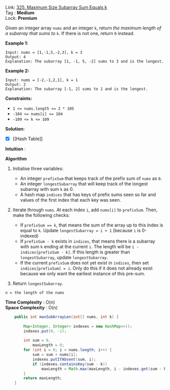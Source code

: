 Link: [325. Maximum Size Subarray Sum Equals k](https://leetcode.com/problems/maximum-size-subarray-sum-equals-k/) <br>
Tag : **Medium**<br>
Lock: **Premium**

Given an integer array `nums` and an integer `k`, return _the maximum length of a subarray that sums to_ `k`. If there is not one, return `0` instead.

**Example 1:**
```
Input: nums = [1,-1,5,-2,3], k = 3
Output: 4
Explanation: The subarray [1, -1, 5, -2] sums to 3 and is the longest.
```

**Example 2:**
```
Input: nums = [-2,-1,2,1], k = 1
Output: 2
Explanation: The subarray [-1, 2] sums to 1 and is the longest.
```

**Constraints:**
-   `1 <= nums.length <= 2 * 105`
-   `-104 <= nums[i] <= 104`
-   `-109 <= k <= 109`

**Solution:**

- [x] [[Hash Table]]

**Intuition** :

**Algorithm**

1.  Initialise three variables:
    
    -   An integer `prefixSum` that keeps track of the prefix sum of `nums` as `0`.
    -   An integer `longestSubarray` that will keep track of the longest subarray with sum `k` as 0.
    -   A hash map `indices` that has keys of prefix sums seen so far and values of the first index that each key was seen.
2.  Iterate through `nums`. At each index `i`, add `nums[i]` to `prefixSum`. Then, make the following checks:
    
    -   If `prefixSum == k`, that means the sum of the array up to this index is equal to `k`. Update `longestSubarray = i + 1` (because `i` is 0-indexed)
    -   If `prefixSum - k` exists in `indices`, that means there is a subarray with sum `k` ending at the current `i`. The length will be `i - indices[prefixSum - k]`. If this length is greater than `longestSubarray`, update `longestSubarray`.
    -   If the current `prefixSum` does not yet exist in `indices`, then set `indices[prefixSum] = i`. Only do this if it does not already exist because we only want the earliest instance of this pre-sum.
3.  Return `longestSubarray`.

```
n = the length of the nums
```
**Time Complexity** : O(n)<br>
**Space Complexity** : O(n)

```java
    public int maxSubArrayLen(int[] nums, int k) {
        
        Map<Integer, Integer> indexes = new HashMap<>();
        indexes.put(0, -1);
        
        int sum = 0,
            maxLength = 0;
        for (int i = 0; i < nums.length; i++) {
            sum = sum + nums[i];
            indexes.putIfAbsent(sum, i);
            if (indexes.containsKey(sum - k))
                maxLength = Math.max(maxLength, i - indexes.get(sum - k));
        }
        return maxLength;
    }
```


